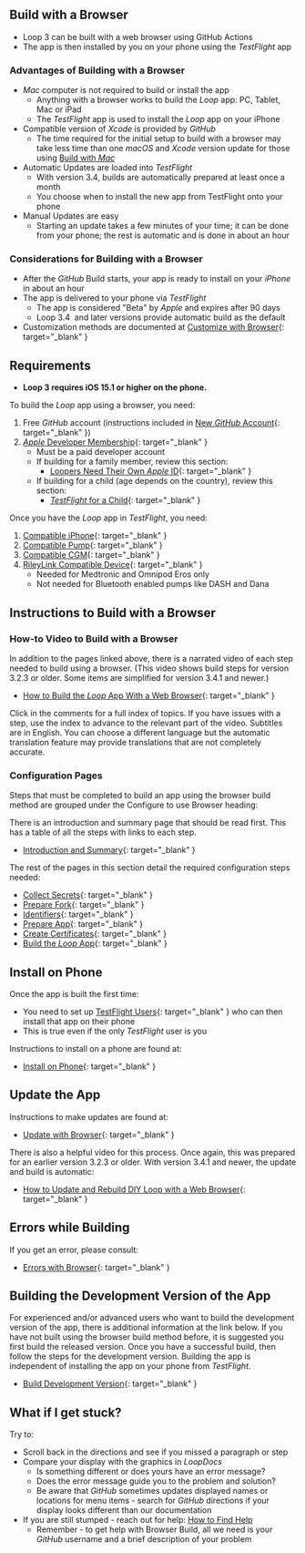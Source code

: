 ## Build with a Browser

* <span translate="no">Loop 3</span>&nbsp;can be built with a web browser using <span translate="no">GitHub Actions</span>
* The app is then installed by you on your phone using the *TestFlight* app

### Advantages of Building with a Browser

* *Mac* computer is not required to build or install the app
    * Anything with a browser works to build the *Loop* app: PC, Tablet, Mac or iPad
    * The *TestFlight* app is used to install the *Loop* app on your iPhone
* Compatible version of *Xcode* is provided by *GitHub*
    * The time required for the initial setup to build with a browser may take less time than one *macOS* and *Xcode* version update for those using [Build with *Mac*](../build/overview.md)
* Automatic Updates are loaded into *TestFlight*
    * With version 3.4, builds are automatically prepared at least once a month
    * You choose when to install the new app from TestFlight onto your phone
* Manual Updates are easy
    * Starting an update takes a few minutes of your time; it can be done from your phone; the rest is automatic and is done in about an hour

### Considerations for Building with a Browser

* After the *GitHub* Build starts, your app is ready to install on your *iPhone* in about an hour
* The app is delivered to your phone via *TestFlight*
    * The app is considered "Beta" by  *Apple* and expires after 90 days
    * <span translate="no">Loop 3.4</span>&nbsp; and later versions provide automatic build as the default
* Customization methods are documented at [Customize with Browser](custom-browser.md){: target="_blank" }

## Requirements

* **Loop 3 requires iOS 15.1 or higher on the phone.**

To build the&nbsp;_<span translate="no">Loop</span>_&nbsp;app using a browser, you need:

1. Free *GitHub* account (instructions included in [New *GitHub* Account](secrets.md#new-github-account){: target="_blank" })
1. [*Apple* Developer Membership](../build/apple-developer.md){: target="_blank" }
    * Must be a paid developer account
    * If building for a family member, review this section:
        * [Loopers Need Their Own *Apple* ID](../build/apple-developer.md#loopers-need-their-own-apple-id){: target="_blank" }
    * If building for a child (age depends on the country), review this section:
        * [*TestFlight* for a Child](../browser/phone-install.md#testflight-for-a-child){: target="_blank" }

Once you have the&nbsp;_<span translate="no">Loop</span>_&nbsp;app in *TestFlight*, you need:

1. [Compatible iPhone](../build/phone.md){: target="_blank" }
1. [Compatible Pump](../build/pump.md){: target="_blank" }
1. [Compatible CGM](../build/cgm.md){: target="_blank" }
1. [RileyLink Compatible Device](../build/rileylink.md){: target="_blank" }
    * Needed for Medtronic and Omnipod Eros only
    * Not needed for Bluetooth enabled pumps like DASH and Dana

## Instructions to Build with a Browser

### How-to Video to Build with a Browser

In addition to the pages linked above, there is a narrated video of each step needed to build using a browser. (This video shows build steps for version 3.2.3 or older. Some items are simplified for version 3.4.1 and newer.)

* [How to Build the *Loop* App With a Web Browser](https://www.youtube.com/watch?v=kiu5ho0MTW8){: target="_blank" }

Click in the comments for a full index of topics.  If you have issues with a step, use the index to  advance to the relevant part of the video. Subtitles are  in English. You can choose a different language but the automatic translation feature may provide translations that are not completely accurate.

### Configuration Pages

Steps that must be completed to build an app using the browser build method are grouped under the Configure to use Browser heading:

There is an introduction and summary page that should be read first. This has a table of all the steps with links to each step.

* [Introduction and Summary](intro-summary.md){: target="_blank" }

The rest of the pages in this section detail the required configuration steps needed:

* [Collect Secrets](secrets.md){: target="_blank" }
* [Prepare Fork](prepare-fork.md){: target="_blank" }
* [Identifiers](identifiers.md){: target="_blank" }
* [Prepare App](prepare-app.md){: target="_blank" }
* [Create Certificates](certs.md){: target="_blank" }
* [Build the *Loop* App](build-yml.md){: target="_blank" }

## Install on Phone

Once the app is built the first time:

* You need to set up [TestFlight Users](tf-users.md){: target="_blank" } who can then install that app on their phone
* This is true even if the only *TestFlight* user is you

Instructions to install on a phone are found at:

* [Install on Phone](phone-install.md){: target="_blank" }

## Update the App

Instructions to make updates are found at:

* [Update with Browser](bb-update.md){: target="_blank" }

There is also a helpful video for this process. Once again, this was prepared for an earlier version 3.2.3 or older. With version 3.4.1 and newer, the update and build is automatic:

* [How to Update and Rebuild DIY Loop with a Web Browser](https://www.youtube.com/watch?v=0ipTsiqbbrQ){: target="_blank" }

## Errors while Building

If you get an error, please consult:

* [Errors with Browser](bb-errors.md){: target="_blank" }

## Building the Development Version of the App

For experienced and/or advanced users who want to build the development version of the app, there is additional information at the link below. If you have not built using the browser build method before, it is suggested you first build the released version. Once you have a successful build, then follow the steps for the development version. Building the app is independent of installing the app on your phone from *TestFlight*.

* [Build Development Version](build-dev-browser.md){: target="_blank" }

## What if I get stuck?

Try to:

* Scroll back in the directions and see if you missed a paragraph or step
* Compare your display with the <span>graphics in *LoopDocs*</span>
    * Is something different or does yours have an error message?
    * Does the error message guide you to the problem and solution?
    * Be aware that *GitHub* sometimes updates displayed names or locations for menu items - search for *GitHub* directions if your display looks different than our documentation
* If you are still stumped - reach out for help: [How to Find Help](../intro/loopdocs-how-to.md#how-to-find-help)
    * Remember - to get help with Browser Build, all we need is your *GitHub* username and a brief description of your problem
